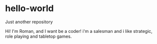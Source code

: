 # hello-world
Just another repository

Hi! 
I'm Roman, and I want be a coder!
i'm a salesman and i like strategic, role playing and tabletop games.
